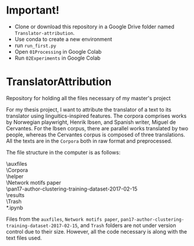 # Important!

- Clone or download this repository in a Google Drive folder named `Translator-attribution`.
- Use conda to create a new environment
- run `run_first.py`
- Open `01Processing` in Google Colab
- Run `02Experiments` in Google Colab

# TranslatorAttribution
Repository for holding all the files necessary of my master's project

For my thesis project, I want to attribute the translator of a text to its translator using linguitics-inspired features.
The corpora comprises works by Norwegian playwright, Henrik Ibsen, and Spanish writer, Miguel de Cervantes. For the Ibsen corpus,
there are parallel works translated by two people, whereas the Cervantes corpus is composed of three translations. All the texts are
in the `Corpora` both in raw format and preprocessed.

The file structure in the computer is as follows:  

  \auxfiles  
  \Corpora  
  \helper  
  \Network motifs paper  
  \pan17-author-clustering-training-dataset-2017-02-15  
  \results  
  \Trash  
  *.ipynb  
  
  Files from the `auxfiles`, `Network motifs paper`, `pan17-author-clustering-training-dataset-2017-02-15`, and `Trash` folders are not
  under version control due to their size. However, all the code necessary is along with the text files used.


